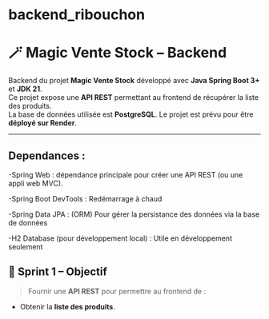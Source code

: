 # backend_ribouchon
# 🪄 Magic Vente Stock – Backend

Backend du projet **Magic Vente Stock** développé avec **Java Spring Boot 3+** et **JDK 21**.  
Ce projet expose une **API REST** permettant au frontend de récupérer la liste des produits.  
La base de données utilisée est **PostgreSQL**. Le projet est prévu pour être **déployé sur Render**.

---

## Dependances : 
  -Spring Web : dépendance principale pour créer une API REST (ou une appli web MVC).
  
  -Spring Boot DevTools : Redémarrage à chaud
  
  -Spring Data JPA : (ORM) Pour gérer la persistance des données via la base de données
  
  -H2 Database (pour développement local) : Utile en développement seulement

## 🚀 Sprint 1 – Objectif

> Fournir une **API REST** pour permettre au frontend de :
- Obtenir la **liste des produits**.

